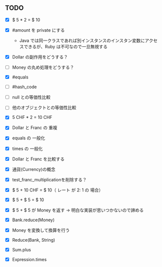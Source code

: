 ## TODO
 * [x] $ 5 * 2 = $ 10
 * [x] #amount を private にする
   - Java では同一クラスであれば別インスタンスのインスタン変数にアクセスできるが、Ruby は不可なので一旦無視する
 * [x] Dollar の副作用をどうする？
 * [ ] Money の丸め処理をどうする？
 * [x] #equals
 * [ ] #hash_code
 * [ ] null との等価性比較
 * [ ] 他のオブジェクトとの等価性比較
 * [x] 5 CHF * 2 = 10 CHF
 * [x] Dollar と Franc の 重複
 * [x] equals の 一般化
 * [x] times の 一般化
 * [x] Dollar と Franc を比較する
 * [x] 通貨(Currency)の概念
 * [x] test_franc_multiplicationを削除する？

 * [x] $ 5 + 10 CHF = $ 10（ レート が 2: 1 の 場合）
 * [x] $ 5 + $ 5 = $ 10
 * [x] $ 5 + $ 5 が Money を返す -> 明白な実装が思いつかないので諦める
 * [x] Bank.reduce(Money)
 * [x] Money を変換して換算を行う
 * [x] Reduce(Bank, String)
 * [x] Sum.plus
 * [x] Expression.times
